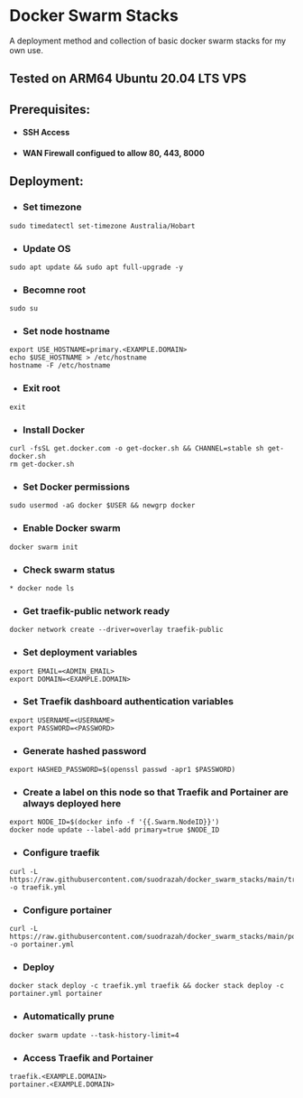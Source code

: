 # Docker Swarm Stacks
A deployment method and collection of basic docker swarm stacks for my own use.

## Tested on ARM64 Ubuntu 20.04 LTS VPS

## Prerequisites:
* #### SSH Access
* #### WAN Firewall configued to allow 80, 443, 8000

## Deployment:

* ### Set timezone
```
sudo timedatectl set-timezone Australia/Hobart
```

* ### Update OS
```
sudo apt update && sudo apt full-upgrade -y
```

* ### Becomne root
```
sudo su
```

* ### Set node hostname
```
export USE_HOSTNAME=primary.<EXAMPLE.DOMAIN>
echo $USE_HOSTNAME > /etc/hostname
hostname -F /etc/hostname
```

* ### Exit root
```
exit
```

* ### Install Docker
```
curl -fsSL get.docker.com -o get-docker.sh && CHANNEL=stable sh get-docker.sh
rm get-docker.sh
```

* ### Set Docker permissions
```
sudo usermod -aG docker $USER && newgrp docker 
```

* ### Enable Docker swarm
```
docker swarm init
```

* ### Check swarm status
```
* docker node ls
```

* ### Get traefik-public network ready
```
docker network create --driver=overlay traefik-public
```

* ### Set deployment variables
```
export EMAIL=<ADMIN_EMAIL>  
export DOMAIN=<EXAMPLE.DOMAIN>
```

* ### Set Traefik dashboard authentication variables
```
export USERNAME=<USERNAME>
export PASSWORD=<PASSWORD>
```

* ### Generate hashed password
```
export HASHED_PASSWORD=$(openssl passwd -apr1 $PASSWORD)
```

* ### Create a label on this node so that Traefik and Portainer are always deployed here
```
export NODE_ID=$(docker info -f '{{.Swarm.NodeID}}')
docker node update --label-add primary=true $NODE_ID
```

* ### Configure traefik
```
curl -L https://raw.githubusercontent.com/suodrazah/docker_swarm_stacks/main/traefik.yml -o traefik.yml
```

* ### Configure portainer
```
curl -L https://raw.githubusercontent.com/suodrazah/docker_swarm_stacks/main/portainer.yml -o portainer.yml
```

* ### Deploy
```
docker stack deploy -c traefik.yml traefik && docker stack deploy -c portainer.yml portainer
```

* ### Automatically prune
```
docker swarm update --task-history-limit=4
```

* ### Access Traefik and Portainer
```
traefik.<EXAMPLE.DOMAIN>
portainer.<EXAMPLE.DOMAIN>
```
